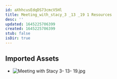 ```yaml
---
id: aXhhcusEdqDS73cmcV5Hl
title: Meeting_with_stacy_3 _13 _19 1 Resources
desc: ''
updated: 1645225706399
created: 1645225706399
stub: false
isDir: true
---
```

## Imported Assets
- ![Meeting with Stacy 3- 13- 19.jpg](/assets/meeting-with-stacy-3--13--19.jpg)
